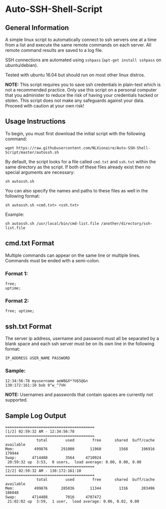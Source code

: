 # Auto-SSH-Shell-Script

## General Information

A simple linux script to automatically connect to ssh servers one at a time from a list and execute the same remote commands on each server. All remote command results are saved to a log file.

SSH connections are automated using `sshpass` (`apt-get install sshpass` on ubuntu/debian).

Tested with ubuntu 16.04 but should run on most other linux distros.

**NOTE:** This script requires you to save ssh credentials in plain-text which is not a recommended practice. Only use this script on a personal computer that you administer to reduce the risk of having your credentials hacked or stolen. This script does not make any safeguards against your data. Proceed with caution at your own risk!

## Usage Instructions

To begin, you must first download the initial script with the following command:

`wget https://raw.githubusercontent.com/NLXionaire/Auto-SSH-Shell-Script/master/autossh.sh`

By default, the script looks for a file called `cmd.txt` and `ssh.txt` within the same directory as the script. If both of these files already exist then no special arguments are necessary:

```
sh autossh.sh
```

You can also specify the names and paths to these files as well in the following format:

```
sh autossh.sh <cmd.txt> <ssh.txt>
```

Example:

```
sh autossh.sh /usr/local/bin/cmd-list.file /another/directory/ssh-list.file
```

## cmd.txt Format

Multiple commands can appear on the same line or multiple lines. Commands must be ended with a semi-colon.

### Format 1:

```
free;
uptime;
```

### Format 2:

```
free; uptime;
```

## ssh.txt Format

The server ip address, username and password must all be separated by a blank space and each ssh server must be on its own line in the following format:


```
IP_ADDRESS USER_NAME PASSWORD
```

### Sample:

```
12:34:56:78 myusername aeW8&X*?U$5@&n
130:172:161:10 bob 9^w_^7VH
```

**NOTE:** Usernames and passwords that contain spaces are currently not supported.

## Sample Log Output

```
========================================
[1/2] 02:59:32 AM - 12:34:56:78
========================================
              total        used        free      shared  buff/cache   available
Mem:         499876      291000       11960        1568      196916      179944
Swap:       4714488        3564     4710924
 20:59:32 up  3:53,  0 users,  load average: 0.00, 0.00, 0.00
========================================
[2/2] 02:59:32 AM - 130:172:161:10
========================================
              total        used        free      shared  buff/cache   available
Mem:         499876      285036       11344        1316      203496      186048
Swap:       4714488        7016     4707472
 21:02:02 up  3:59,  1 user,  load average: 0.06, 0.02, 0.00
```
